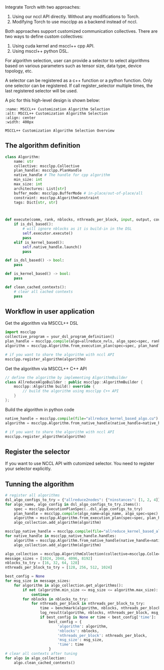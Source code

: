 Integrate Torch with two approaches:
1. Using our nccl API directly. Without any modifications to Torch.
2. Modifying Torch to use mscclpp as a backend instead of nccl.

Both approaches support customized communication collectives.
There are two ways to define custom collectives:
1. Using cuda kernel and msccl++ cpp API.
2. Using msccl++ python DSL.

For algorithm selection, user can provide a selector to select algorithms based on
various parameters such as tensor size, data type, device topology, etc.

A selector can be registered as a c++ function or a python function. Only one selector can be registered. If call register_selector multiple times, the last registered selector will be used.

A pic for this high-level design is shown below:

```{figure} ../figs/customize_algo.png
:name: MSCCL++ Customization Algorithm Selection
:alt: MSCCL++ Customization Algorithm Selection
:align: center
:width: 400px

MSCCL++ Customization Algorithm Selection Overview
```

## The algorithm definition
```python
class Algorithm:
    name: str
    collective: mscclpp.Collective
    plan_handle: mscclpp.PlanHandle
    native_handle # The handle for cpp algorithm
    min_size: int
    max_size: int
    architectures: List[str]
    buffer_mode: mscclpp.BufferMode # in-place/out-of-place/all
    constraint: mscclpp.AlgorithmConstraint
    tags: Dict[str, str]



def execute(comm, rank, nblocks, nthreads_per_block, input, output, count, dtype, extra, stream):
    if is_dsl_based():
        # will ignore nblocks as it is build-in in the DSL
        self.executor.execute()
        pass
    elif is_kernel_based():
        self.native_handle.launch()
        pass

def is_dsl_based() -> bool:
    pass

def is_kernel_based() -> bool:
    pass

def clean_cached_contexts():
    # clear all cached contexts
    pass
```

## Workflow in user application

Get the algorithm via MSCCL++ DSL
```python
import mscclpp
collective_program = your_dsl_program_definition()
plan_handle = mscclpp.compile(algo=allreduce_nvls, algo_spec=spec, rank=rank)
algorithm = mscclpp.Algorithm.from_execution_plan(spec=spec, plan_handle=plan_handle ...)

# if you want to share the algorithm with nccl API
mscclpp.register_algorithm(algorithm)
```

Get the algorithm via MSCCL++ C++ API
```cpp
// define the algorithm by implementing AlgorithmBuilder
class AllreduceAlgoBuilder : public mscclpp::AlgorithmBuilder {
    mscclpp::Algorithm build() override {
        // build the algorithm using mscclpp C++ API
    }
};
```
Build the algorithm in python code
```python
native_handle = mscclpp.compile(file="allreduce_kernel_based_algo.cu") # jit compilation
algorithm = mscclpp.Algorithm.from_native_handle(native_handle=native_handle, ...)

# if you want to share the algorithm with nccl API
mscclpp.register_algorithm(algorithm)
```

## Register the selector
If you want to use NCCL API with cutomized selector. You need to register your selector explicitly.


## Tunning the algorithm
```python
# register all algorithms
dsl_algo_configs_to_try = {"allreduce2nodes": {"ninstances": [1, 2, 4]}}
for algo_name, algo_config in dsl_algo_configs_to_try.items():
    spec = mscclpp.ExecutionPlanSpec(..dsl_algo_configs_to_try)
    plan_handle = mscclpp.compile(algo_name=algo_name, algo_spec=spec)
    algorithm = mscclpp.Algorithm.from_execution_plan(spec=spec, plan_handle=plan_handle)
    algo_collection.add_algorithm(algorithm)

mscclpp_native_handle = mscclpp.compile(file="allreduce_kernel_based_algo.cu")
for native_handle in mscclpp_native_handle.handles:
    algorithm = mscclpp.Algorithm.from_native_handle(native_handle=native_handle, ...)
    algo_collection.add_algorithm(algorithm)

algo_collection = mscclpp.AlgorithmCollection(collective=mscclpp.Collective.ALLREDUCE)
message_sizes = [1024, 2048, 4096, 8192]
nblocks_to_try = [16, 32, 64, 128]
nthreads_per_block_to_try = [128, 256, 512, 1024]

best_config = None
for msg_size in message_sizes:
    for algorithm in algo_collection.get_algorithms():
        if not (algorithm.min_size <= msg_size <= algorithm.max_size):
            continue
        for nblocks in nblocks_to_try:
            for nthreads_per_block in nthreads_per_block_to_try:
                time = benchmark(algorithm, nblocks, nthreads_per_block, msg_size)
                log_result(algorithm, nblocks, nthreads_per_block, msg_size, time)
                if best_config is None or time < best_config['time']:
                    best_config = {
                        'algorithm': algorithm,
                        'nblocks': nblocks,
                        'nthreads_per_block': nthreads_per_block,
                        'msg_size': msg_size,
                        'time': time
                    }
# clear all contexts after tuning
for algo in algo_collection:
    algo.clean_cached_contexts()
```